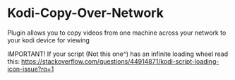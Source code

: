 # Kodi-Copy-Over-Network
Plugin allows you to copy videos from one machine across your network to your kodi device for viewing

IMPORTANT!
If your script (Not this one^) has an infinite loading wheel read this: https://stackoverflow.com/questions/44914871/kodi-script-loading-icon-issue?rq=1
